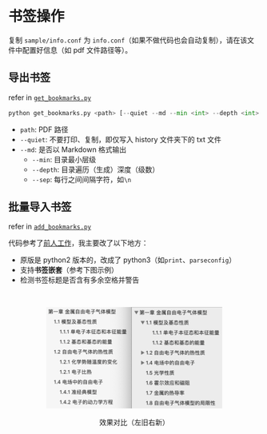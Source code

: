 # 书签操作

复制 `sample/info.conf` 为 `info.conf`（如果不做代码也会自动复制），请在该文件中配置好信息（如 pdf 文件路径等）。

## 导出书签

refer in [`get_bookmarks.py`](./get_bookmarks.py)

```py
python get_bookmarks.py <path> [--quiet --md --min <int> --depth <int> --sep <str>]
```

- `path`: PDF 路径
- `--quiet`: 不要打印、复制，即仅写入 history 文件夹下的 txt 文件
- `--md`: 是否以 Markdown 格式输出
  - `--min`: 目录最小层级
  - `--depth`: 目录遍历（生成）深度（级数）
  - `--sep`: 每行之间间隔字符，如`\n`


## 批量导入书签

refer in [`add_bookmarks.py`](./add_bookmarks.py)

代码参考了[前人工作](https://www.jianshu.com/p/1aac3ae4d620)，我主要改了以下地方：

- 原版是 python2 版本的，改成了 python3（如`print`、`parseconfig`）
- 支持**书签嵌套**（参考下图示例）
- 检测书签标题是否含有多余空格并警告

</br>
<p align="center">
  <img src="./sample/compare.png" width="70%"/>
</p>
<p align="center">效果对比（左旧右新）</p>
